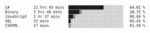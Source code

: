 <!--START_SECTION:waka-->

```txt
C#           11 hrs 45 mins  ████████████████░░░░░░░░░   64.01 %
Binary       3 hrs 48 mins   █████▒░░░░░░░░░░░░░░░░░░░   20.72 %
JavaScript   1 hr 37 mins    ██▒░░░░░░░░░░░░░░░░░░░░░░   08.84 %
SQL          37 mins         █░░░░░░░░░░░░░░░░░░░░░░░░   03.43 %
CSHTML       17 mins         ▒░░░░░░░░░░░░░░░░░░░░░░░░   01.59 %
```

<!--END_SECTION:waka-->
